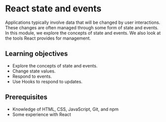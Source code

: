 # React state and events
Applications typically involve data that will be changed by user interactions. These changes are often managed through some form of state and events. In this module, we explore the concepts of state and events. We also look at the tools React provides for management.

## Learning objectives
- Explore the concepts of state and events.
- Change state values.
- Respond to events.
- Use Hooks to respond to updates.

## Prerequisites
- Knowledge of HTML, CSS, JavaScript, Git, and npm
- Some experience with React